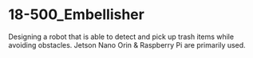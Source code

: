 # 18-500_Embellisher
Designing a robot that is able to detect and pick up trash items while avoiding obstacles.  Jetson Nano Orin & Raspberry Pi are primarily used. 
